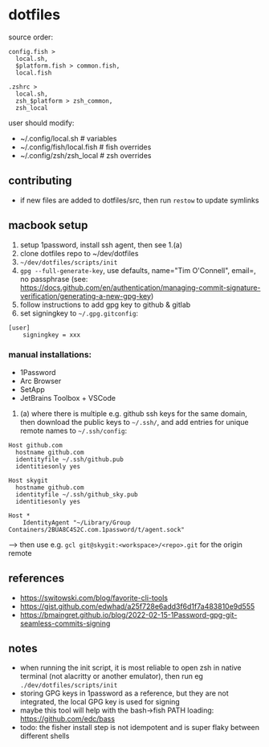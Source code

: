 # dotfiles

source order: 

```
config.fish >
  local.sh, 
  $platform.fish > common.fish,
  local.fish

.zshrc >
  local.sh,
  zsh_$platform > zsh_common,
  zsh_local
```

user should modify:
* ~/.config/local.sh         # variables
* ~/.config/fish/local.fish  # fish overrides
* ~/.config/zsh/zsh_local    # zsh overrides

## contributing

* if new files are added to dotfiles/src, then run `restow` to update symlinks

## macbook setup

1. setup 1password, install ssh agent, then see 1.(a)
2. clone dotfiles repo to ~/dev/dotfiles
3. `~/dev/dotfiles/scripts/init`
4. `gpg --full-generate-key`, use defaults, name="Tim O'Connell", email=<github-email>, no passphrase
(see: https://docs.github.com/en/authentication/managing-commit-signature-verification/generating-a-new-gpg-key)
5. follow instructions to add gpg key to github & gitlab
6. set signingkey to `~/.gpg.gitconfig`:
```.gpg.gitconfig
[user]
    signingkey = xxx
```

### manual installations:
* 1Password
* Arc Browser
* SetApp
* JetBrains Toolbox + VSCode

1. (a) where there is multiple e.g. github ssh keys for the same domain, then download the public keys to `~/.ssh/`, and add entries for unique remote names to `~/.ssh/config`:
```
Host github.com
  hostname github.com
  identityfile ~/.ssh/github.pub
  identitiesonly yes

Host skygit
  hostname github.com
  identityfile ~/.ssh/github_sky.pub
  identitiesonly yes

Host *
    IdentityAgent "~/Library/Group Containers/2BUA8C4S2C.com.1password/t/agent.sock"
```
--> then use e.g. `gcl git@skygit:<workspace>/<repo>.git` for the origin remote

## references

* https://switowski.com/blog/favorite-cli-tools
* https://gist.github.com/edwhad/a25f728e6add3f6d1f7a483810e9d555
* https://bmaingret.github.io/blog/2022-02-15-1Password-gpg-git-seamless-commits-signing

## notes

* when running the init script, it is most reliable to open zsh in native terminal (not alacritty or another emulator), then run eg `./dev/dotfiles/scripts/init`
* storing GPG keys in 1password as a reference, but they are not integrated, the local GPG key is used for signing
* maybe this tool will help with the bash->fish PATH loading: https://github.com/edc/bass
* todo: the fisher install step is not idempotent and is super flaky between different shells

